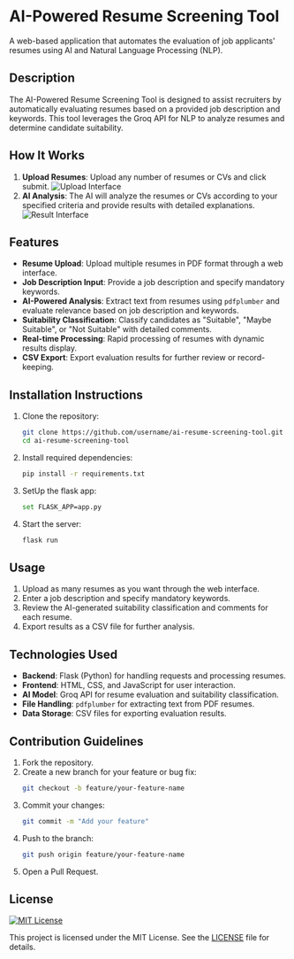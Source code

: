 
# AI-Powered Resume Screening Tool

A web-based application that automates the evaluation of job applicants' resumes using AI and Natural Language Processing (NLP).

## Description

The AI-Powered Resume Screening Tool is designed to assist recruiters by automatically evaluating resumes based on a provided job description and keywords. This tool leverages the Groq API for NLP to analyze resumes and determine candidate suitability.

## How It Works

1. **Upload Resumes**: Upload any number of resumes or CVs and click submit.
   ![Upload Interface](/Image%20file/Interface1.png)
2. **AI Analysis**: The AI will analyze the resumes or CVs according to your specified criteria and provide results with detailed explanations.
   ![Result Interface](/Image%20file/result%20interface.png)

## Features

- **Resume Upload**: Upload multiple resumes in PDF format through a web interface.
- **Job Description Input**: Provide a job description and specify mandatory keywords.
- **AI-Powered Analysis**: Extract text from resumes using `pdfplumber` and evaluate relevance based on job description and keywords.
- **Suitability Classification**: Classify candidates as "Suitable", "Maybe Suitable", or "Not Suitable" with detailed comments.
- **Real-time Processing**: Rapid processing of resumes with dynamic results display.
- **CSV Export**: Export evaluation results for further review or record-keeping.

## Installation Instructions

1. Clone the repository:
   ```bash
   git clone https://github.com/username/ai-resume-screening-tool.git
   cd ai-resume-screening-tool
   ```
2. Install required dependencies:
   ```bash
   pip install -r requirements.txt
   ```
3. SetUp the flask app:
   ```bash
   set FLASK_APP=app.py
   ```
3. Start the server:
   ```bash
   flask run
   ```

## Usage

1. Upload as many resumes as you want through the web interface.
2. Enter a job description and specify mandatory keywords.
3. Review the AI-generated suitability classification and comments for each resume.
4. Export results as a CSV file for further analysis.

## Technologies Used

- **Backend**: Flask (Python) for handling requests and processing resumes.
- **Frontend**: HTML, CSS, and JavaScript for user interaction.
- **AI Model**: Groq API for resume evaluation and suitability classification.
- **File Handling**: `pdfplumber` for extracting text from PDF resumes.
- **Data Storage**: CSV files for exporting evaluation results.

## Contribution Guidelines

1. Fork the repository.
2. Create a new branch for your feature or bug fix:
   ```bash
   git checkout -b feature/your-feature-name
   ```
3. Commit your changes:
   ```bash
   git commit -m "Add your feature"
   ```
4. Push to the branch:
   ```bash
   git push origin feature/your-feature-name
   ```
5. Open a Pull Request.

## License

[![MIT License](https://img.shields.io/badge/License-MIT-green.svg)](https://opensource.org/licenses/MIT/)

This project is licensed under the MIT License. See the [LICENSE](LICENSE) file for details.